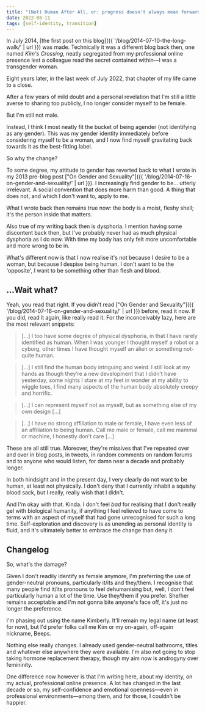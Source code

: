 ```yaml
---
title: "(Not) Human After All, or: progress doesn't always mean forwards"
date: 2022-08-11
tags: [self-identity, transition]
---
```


In July 2014, [the first post on this blog]({{ '/blog/2014-07-10-the-long-walk/' | url }}) was made. Technically it was a different blog back then, one named _Kim's Crossing_, neatly segregated from my professional online presence lest a colleague read the secret contained within—I was a transgender woman.

Eight years later, in the last week of July 2022, that chapter of my life came to a close.

After a few years of mild doubt and a personal revelation that I'm still a little averse to sharing too publicly, I no longer consider myself to be female.

But I'm still not male.

Instead, I think I most neatly fit the bucket of being agender (not identifying as any gender). This was my gender identity immediately before considering myself to be a woman, and I now find myself gravitating back towards it as the best-fitting label.

So why the change?

To some degree, my attitude to gender has reverted back to what I wrote in my 2013 pre-blog post ["On Gender and Sexuality"]({{ '/blog/2014-07-16-on-gender-and-sexuality/' | url }}). I increasingly find gender to be&hellip; utterly irrelevant. A social convention that does more harm than good. A thing that does not, and which I don't want to, apply to me.

What I wrote back then remains true now: the body is a moist, fleshy shell; it's the person inside that matters.

Also true of my writing back then is dysphoria. I mention having some discontent back then, but I've probably never had as much physical dysphoria as I do now. With time my body has only felt more uncomfortable and more wrong to be in.

What's different now is that I now realise it's not because I desire to be a woman, but because I despise being human. I don't want to be the 'opposite', I want to be something other than flesh and blood.

## &hellip;Wait what?

Yeah, you read that right. If you didn't read ["On Gender and Sexuality"]({{ '/blog/2014-07-16-on-gender-and-sexuality/' | url }}) before, read it now. If you did, read it again, like really read it. For the inconceivably lazy, here are the most relevant snippets:

> [&hellip;] I too have some degree of physical dysphoria, in that I have rarely identified as human. When I was younger I thought myself a robot or a cyborg, other times I have thought myself an alien or something not-quite human.

> [&hellip;] I still find the human body intriguing and weird. I still look at my hands as though they’re a new development that I didn’t have yesterday, some nights I stare at my feet in wonder at my ability to wiggle toes, I find many aspects of the human body absolutely creepy and horrific.

> [&hellip;] I can represent myself not as myself, but as something else of my own design [&hellip;]

> [&hellip;] I have no strong affiliation to male or female, I have even less of an affiliation to being human. Call me male or female, call me mammal or machine, I honestly don’t care [&hellip;]

These are all still true. Moreover, they're missives that I've repeated over and over in blog posts, in tweets, in random comments on random forums and to anyone who would listen, for damn near a decade and probably longer.

In both hindsight and in the present day, I very clearly do not want to be human, at least not physically. I don't deny that I currently inhabit a squishy blood sack, but I really, really wish that I didn't.

And I'm okay with that. Kinda. I don't feel _bad_ for realising that I don't really gel with biological humanity, if anything I feel relieved to have come to terms with an aspect of myself that had gone unrecognised for such a long time. Self-exploration and discovery is as unending as personal identity is fluid, and it's ultimately better to embrace the change than deny it.

## Changelog

So, what's the damage?

Given I don't readily identify as female anymore, I'm preferring the use of gender-neutral pronouns, particularly it/its and they/them. I recognise that many people find it/its pronouns to feel dehumanising but, well, I don't feel particularly human a lot of the time. Use they/them if you prefer. She/her remains acceptable and I'm not gonna bite anyone's face off, it's just no longer the preference.

I'm phasing out using the name Kimberly. It'll remain my legal name (at least for now), but I'd prefer folks call me Kim or my on-again, off-again nickname, Beeps.

Nothing else really changes. I already used gender-neutral bathrooms, titles and whatever else anywhere they were available. I'm also not going to stop taking hormone replacement therapy, though my aim now is androgyny over femininity.

One difference now however is that I'm writing here, about my identity, on my actual, professional online presence. A lot has changed in the last decade or so, my self-confidence and emotional openness—even in professional environments—among them, and for those, I couldn't be happier.
